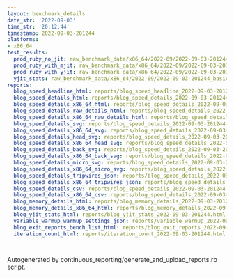 ```yaml
---
layout: benchmark_details
date_str: '2022-09-03'
time_str: '20:12:44'
timestamp: 2022-09-03-201244
platforms:
- x86_64
test_results:
  prod_ruby_no_jit: raw_benchmark_data/x86_64/2022-09/2022-09-03-201244_basic_benchmark_prod_ruby_no_jit.json
  prod_ruby_with_mjit: raw_benchmark_data/x86_64/2022-09/2022-09-03-201244_basic_benchmark_prod_ruby_with_mjit.json
  prod_ruby_with_yjit: raw_benchmark_data/x86_64/2022-09/2022-09-03-201244_basic_benchmark_prod_ruby_with_yjit.json
  yjit_stats: raw_benchmark_data/x86_64/2022-09/2022-09-03-201244_basic_benchmark_yjit_stats.json
reports:
  blog_speed_headline_html: reports/blog_speed_headline_2022-09-03-201244.html
  blog_speed_details_html: reports/blog_speed_details_2022-09-03-201244.html
  blog_speed_details_x86_64_html: reports/blog_speed_details_2022-09-03-201244.x86_64.html
  blog_speed_details_raw_details_html: reports/blog_speed_details_2022-09-03-201244.raw_details.html
  blog_speed_details_x86_64_raw_details_html: reports/blog_speed_details_2022-09-03-201244.x86_64.raw_details.html
  blog_speed_details_svg: reports/blog_speed_details_2022-09-03-201244.svg
  blog_speed_details_x86_64_svg: reports/blog_speed_details_2022-09-03-201244.x86_64.svg
  blog_speed_details_head_svg: reports/blog_speed_details_2022-09-03-201244.head.svg
  blog_speed_details_x86_64_head_svg: reports/blog_speed_details_2022-09-03-201244.x86_64.head.svg
  blog_speed_details_back_svg: reports/blog_speed_details_2022-09-03-201244.back.svg
  blog_speed_details_x86_64_back_svg: reports/blog_speed_details_2022-09-03-201244.x86_64.back.svg
  blog_speed_details_micro_svg: reports/blog_speed_details_2022-09-03-201244.micro.svg
  blog_speed_details_x86_64_micro_svg: reports/blog_speed_details_2022-09-03-201244.x86_64.micro.svg
  blog_speed_details_tripwires_json: reports/blog_speed_details_2022-09-03-201244.tripwires.json
  blog_speed_details_x86_64_tripwires_json: reports/blog_speed_details_2022-09-03-201244.x86_64.tripwires.json
  blog_speed_details_csv: reports/blog_speed_details_2022-09-03-201244.csv
  blog_speed_details_x86_64_csv: reports/blog_speed_details_2022-09-03-201244.x86_64.csv
  blog_memory_details_html: reports/blog_memory_details_2022-09-03-201244.html
  blog_memory_details_x86_64_html: reports/blog_memory_details_2022-09-03-201244.x86_64.html
  blog_yjit_stats_html: reports/blog_yjit_stats_2022-09-03-201244.html
  variable_warmup_warmup_settings_json: reports/variable_warmup_2022-09-03-201244.warmup_settings.json
  blog_exit_reports_bench_list_html: reports/blog_exit_reports_2022-09-03-201244.bench_list.html
  iteration_count_html: reports/iteration_count_2022-09-03-201244.html

---
```

Autogenerated by continuous_reporting/generate_and_upload_reports.rb script.

